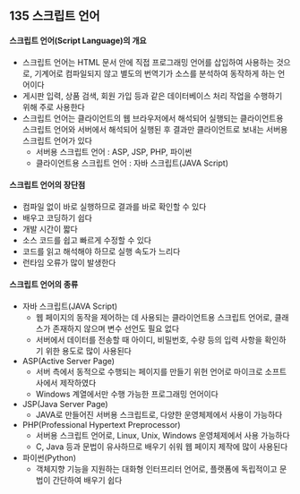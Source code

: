 ## 135 스크립트 언어

#### 스크립트 언어(Script Language)의 개요

- 스크립트 언어는 HTML 문서 안에 직접 프로그래밍 언어를 삽입하여 사용하는 것으로, 기계어로 컴파일되지 않고 별도의 번역기가 소스를 분석하여 동작하게 하는 언어이다
- 게시판 입력, 상품 검색, 회원 가입 등과 같은 데이터베이스 처리 작업을 수행하기 위해 주로 사용한다
- 스크립트 언어는 클라이언트의 웹 브라우저에서 해석되어 실행되는 클라이언트용 스크립트 언어와 서버에서 해석되어 실행된 후 결과만 클라이언트로 보내는 서버용 스크립트 언어가 있다
  - 서버용 스크립트 언어 : ASP, JSP, PHP, 파이썬
  - 클라이언트용 스크립트 언어 : 자바 스크립트(JAVA Script)



#### 스크립트 언어의 장단점

- 컴파일 없이 바로 실행하므로 결과를 바로 확인할 수 있다
- 배우고 코딩하기 쉽다
- 개발 시간이 짧다
- 소스 코드를 쉽고 빠르게 수정할 수 있다
- 코드를 읽고 해석해야 하므로 실행 속도가 느리다
- 런타임 오류가 많이 발생한다



#### 스크립트 언어의 종류

- 자바 스크립트(JAVA Script)
  - 웹 페이지의 동작을 제어하는 데 사용되는 클라이언트용 스크립트 언어로, 클래스가 존재하지 않으며 변수 선언도 필요 없다
  - 서버에서 데이터를 전송할 때 아이디, 비밀번호, 수량 등의 입력 사항을 확인하기 위한 용도로 많이 사용된다
- ASP(Active Server Page)
  - 서버 측에서 동적으로 수행되는 페이지를 만들기 위헌 언어로 마이크로 소프트 사에서 제작하였다
  - Windows 계열에서만 수행 가능한 프로그래밍 언어이다
- JSP(Java Server Page)
  - JAVA로 만들어진 서버용 스크립트로, 다양한 운영체제에서 사용이 가능하다
- PHP(Professional Hypertext Preprocessor)
  - 서버용 스크립트 언어로, Linux, Unix, Windows 운영체제에서 사용 가능하다
  - C, Java 등과 문법이 유사하므로 배우기 쉬워 웹 페이지 제작에 많이 사용된다
- 파이썬(Python)
  - 객체지향 기능을 지원하는 대화형 인터프리터 언어로, 플랫폼에 독립적이고 문법이 간단하여 배우기 쉽다